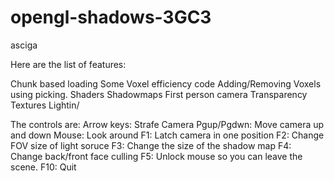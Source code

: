 # opengl-shadows-3GC3
asciga

Here are the list of features:</n>

Chunk based loading</n>
Some Voxel efficiency code
Adding/Removing Voxels using picking.
Shaders
Shadowmaps
First person camera
Transparency
Textures
Lightin/

The controls are:
Arrow keys: Strafe Camera
Pgup/Pgdwn: Move camera up and down
Mouse: Look around
F1: Latch camera in one position
F2: Change FOV size of light soruce
F3: Change the size of the shadow map
F4: Change back/front face culling
F5: Unlock mouse so you can leave the scene.
F10: Quit
